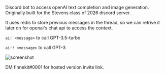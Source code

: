 Discord bot to access openAI text completion and image generation. Originally built for the Stevens class of 2026 discord server.

It uses redis to store previous messages in the thread, so we can retrive it later on for openai's chat api to access the context.

`ai! <message>` to call GPT-3.5-turbo

`ai!! <message>` to call GPT-3

![screenshot](https://not-a.link/8H3RMx8.png)

DM finnekit#0001 for hosted version invite link.
